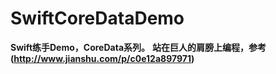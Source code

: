 # SwiftCoreDataDemo
**Swift练手Demo，CoreData系列。**
**站在巨人的肩膀上编程，参考(http://www.jianshu.com/p/c0e12a897971)**
